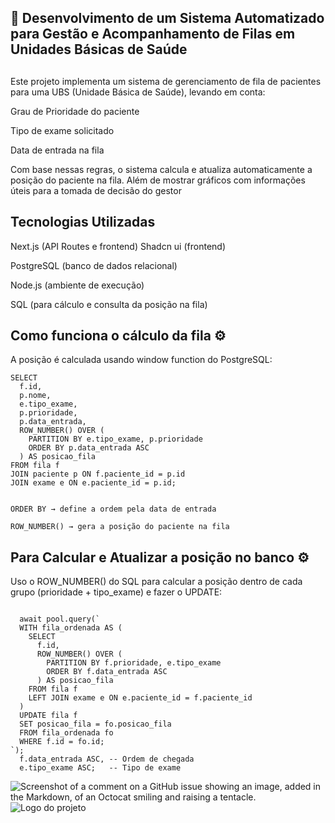 ## 🏥 Desenvolvimento de um Sistema Automatizado para Gestão e Acompanhamento de Filas em Unidades Básicas de Saúde
##

Este projeto implementa um sistema de gerenciamento de fila de pacientes para uma UBS (Unidade Básica de Saúde), levando em conta:

Grau de Prioridade do paciente

Tipo de exame solicitado

Data de entrada na fila

Com base nessas regras, o sistema calcula e atualiza automaticamente a posição do paciente na fila.
Além de mostrar gráficos com informações úteis para a tomada de decisão do gestor

##

## Tecnologias Utilizadas

Next.js (API Routes e frontend)
Shadcn ui (frontend)

PostgreSQL (banco de dados relacional)

Node.js (ambiente de execução)

SQL (para cálculo e consulta da posição na fila)

## Como funciona o cálculo da fila ⚙️
A posição é calculada usando window function do PostgreSQL:
```
SELECT 
  f.id,
  p.nome,
  e.tipo_exame,
  p.prioridade,
  p.data_entrada,
  ROW_NUMBER() OVER (
    PARTITION BY e.tipo_exame, p.prioridade
    ORDER BY p.data_entrada ASC
  ) AS posicao_fila
FROM fila f
JOIN paciente p ON f.paciente_id = p.id
JOIN exame e ON e.paciente_id = p.id;


ORDER BY → define a ordem pela data de entrada

ROW_NUMBER() → gera a posição do paciente na fila

```
## Para Calcular e Atualizar a posição no banco ⚙️

Uso o ROW_NUMBER() do SQL para calcular a posição dentro de cada grupo (prioridade + tipo_exame) e fazer o UPDATE:

```

  await pool.query(`
  WITH fila_ordenada AS (
    SELECT
      f.id,
      ROW_NUMBER() OVER (
        PARTITION BY f.prioridade, e.tipo_exame
        ORDER BY f.data_entrada ASC
      ) AS posicao_fila
    FROM fila f
    LEFT JOIN exame e ON e.paciente_id = f.paciente_id
  )
  UPDATE fila f
  SET posicao_fila = fo.posicao_fila
  FROM fila_ordenada fo
  WHERE f.id = fo.id;
`);
  f.data_entrada ASC, -- Ordem de chegada
  e.tipo_exame ASC;   -- Tipo de exame
```

![Screenshot of a comment on a GitHub issue showing an image, added in the Markdown, of an Octocat smiling and raising a tentacle.](https://drive.google.com/file/d/1HD3t3iANnoj06HQuEKx1p8xWvuIZhCv8/view)
![Logo do projeto](https://raw.githubusercontent.com/usuario/repositorio/main/assets/logo.png)
